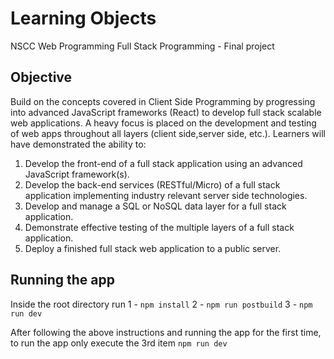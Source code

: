 # Learning Objects
NSCC Web Programming 
Full Stack Programming - Final project 

## Objective
Build on the concepts covered in Client Side Programming by progressing into advanced JavaScript frameworks (React) to develop full stack scalable web applications. A heavy focus is placed on the development and testing of web apps throughout all layers (client side,server side, etc.). Learners will have demonstrated the ability to:
1. Develop the front-end of a full stack application using an advanced JavaScript framework(s).
2. Develop the back-end services (RESTful/Micro) of a full stack application implementing industry relevant server side technologies.
3. Develop and manage a SQL or NoSQL data layer for a full stack application.
4. Demonstrate effective testing of the multiple layers of a full stack application.
5. Deploy a finished full stack web application to a public server.

## Running the app
Inside the root directory run
1 - `npm install`
2 - `npm run postbuild`
3 - `npm run dev`

After following the above instructions and running the app for the first time, to run the app only execute the 3rd item `npm run dev` 